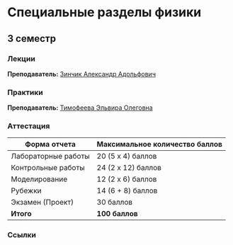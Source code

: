 # Специальные разделы физики

## 3 семестр

### Лекции

**Преподаватель:** [Зинчик Александр Адольфович](https://isu.ifmo.ru/person/105840)

### Практики

**Преподаватель:** [Тимофеева Эльвира Олеговна](https://isu.ifmo.ru/person/elvira)

### Аттестация

Форма отчета | Максимальное количество баллов
-- | --
Лабораторные работы  | 20 (5 x 4) баллов
Контрольные работы  | 24 (2 x 12) баллов
Моделирование  | 12 (2 x 6) баллов
Рубежки | 14 (6 + 8) баллов
Экзамен (Проект) | 30 баллов
**Итого** | **100 баллов**

### Ссылки
